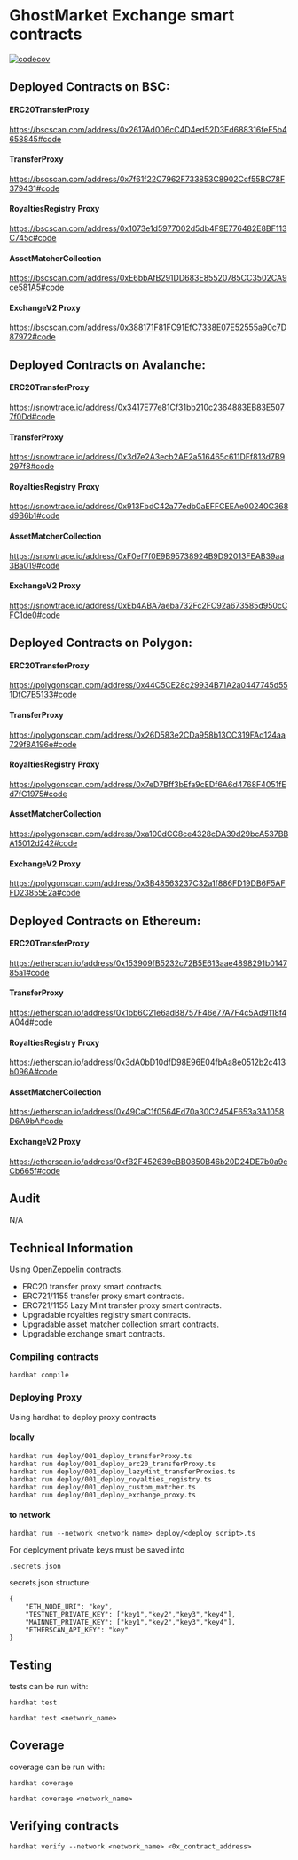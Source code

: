 # GhostMarket Exchange smart contracts

[![codecov](https://codecov.io/github/OnBlockIO/evm-trading-contracts/branch/main/graph/badge.svg?token=GHZYA9CM2E)](https://codecov.io/github/OnBlockIO/evm-trading-contracts)

## Deployed Contracts on BSC:

#### ERC20TransferProxy

https://bscscan.com/address/0x2617Ad006cC4D4ed52D3Ed688316feF5b4658845#code

#### TransferProxy

https://bscscan.com/address/0x7f61f22C7962F733853C8902Ccf55BC78F379431#code

#### RoyaltiesRegistry Proxy

https://bscscan.com/address/0x1073e1d5977002d5db4F9E776482E8BF113C745c#code

#### AssetMatcherCollection

https://bscscan.com/address/0xE6bbAfB291DD683E85520785CC3502CA9ce581A5#code

#### ExchangeV2 Proxy

https://bscscan.com/address/0x388171F81FC91EfC7338E07E52555a90c7D87972#code


## Deployed Contracts on Avalanche:

#### ERC20TransferProxy

https://snowtrace.io/address/0x3417E77e81Cf31bb210c2364883EB83E5077f0Dd#code

#### TransferProxy

https://snowtrace.io/address/0x3d7e2A3ecb2AE2a516465c611DFf813d7B9297f8#code

#### RoyaltiesRegistry Proxy

https://snowtrace.io/address/0x913FbdC42a77edb0aEFFCEEAe00240C368d9B6b1#code

#### AssetMatcherCollection

https://snowtrace.io/address/0xF0ef7f0E9B95738924B9D92013FEAB39aa3Ba019#code

#### ExchangeV2 Proxy

https://snowtrace.io/address/0xEb4ABA7aeba732Fc2FC92a673585d950cCFC1de0#code


## Deployed Contracts on Polygon:

#### ERC20TransferProxy

https://polygonscan.com/address/0x44C5CE28c29934B71A2a0447745d551DfC7B5133#code

#### TransferProxy

https://polygonscan.com/address/0x26D583e2CDa958b13CC319FAd124aa729f8A196e#code

#### RoyaltiesRegistry Proxy

https://polygonscan.com/address/0x7eD7Bff3bEfa9cEDf6A6d4768F4051fEd7fC1975#code

#### AssetMatcherCollection

https://polygonscan.com/address/0xa100dCC8ce4328cDA39d29bcA537BBA15012d242#code

#### ExchangeV2 Proxy

https://polygonscan.com/address/0x3B48563237C32a1f886FD19DB6F5AFFD23855E2a#code


## Deployed Contracts on Ethereum:

#### ERC20TransferProxy

https://etherscan.io/address/0x153909fB5232c72B5E613aae4898291b014785a1#code

#### TransferProxy

https://etherscan.io/address/0x1bb6C21e6adB8757F46e77A7F4c5Ad9118f4A04d#code

#### RoyaltiesRegistry Proxy

https://etherscan.io/address/0x3dA0bD10dfD98E96E04fbAa8e0512b2c413b096A#code

#### AssetMatcherCollection

https://etherscan.io/address/0x49CaC1f0564Ed70a30C2454F653a3A1058D6A9bA#code

#### ExchangeV2 Proxy

https://etherscan.io/address/0xfB2F452639cBB0850B46b20D24DE7b0a9cCb665f#code


## Audit
N/A

## Technical Information
Using OpenZeppelin contracts.
- ERC20 transfer proxy smart contracts.
- ERC721/1155 transfer proxy smart contracts.
- ERC721/1155 Lazy Mint transfer proxy smart contracts.
- Upgradable royalties registry smart contracts.
- Upgradable asset matcher collection smart contracts.
- Upgradable exchange smart contracts.

### Compiling contracts
```
hardhat compile
```

### Deploying Proxy
Using hardhat to deploy proxy contracts

#### locally
```
hardhat run deploy/001_deploy_transferProxy.ts
hardhat run deploy/001_deploy_erc20_transferProxy.ts
hardhat run deploy/001_deploy_lazyMint_transferProxies.ts
hardhat run deploy/001_deploy_royalties_registry.ts
hardhat run deploy/001_deploy_custom_matcher.ts
hardhat run deploy/001_deploy_exchange_proxy.ts
```

#### to network
```
hardhat run --network <network_name> deploy/<deploy_script>.ts
```
For deployment private keys must be saved into

```
.secrets.json
```

secrets.json structure:

```
{
    "ETH_NODE_URI": "key",
    "TESTNET_PRIVATE_KEY": ["key1","key2","key3","key4"],
    "MAINNET_PRIVATE_KEY": ["key1","key2","key3","key4"],
    "ETHERSCAN_API_KEY": "key"
}
```

## Testing
tests can be run with:

```
hardhat test
```

```
hardhat test <network_name>
```

## Coverage
coverage can be run with:

```
hardhat coverage
```

```
hardhat coverage <network_name>
```

## Verifying contracts
```
hardhat verify --network <network_name> <0x_contract_address>
```